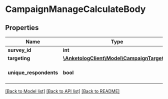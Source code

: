 # CampaignManageCalculateBody

## Properties
Name | Type | Description | Notes
------------ | ------------- | ------------- | -------------
**survey_id** | **int** | ID опроса | 
**targeting** | [**\AnketologClient\Model\CampaignTargeting**](CampaignTargeting.md) |  | 
**unique_respondents** | **bool** | Исключить повторные ответы | 

[[Back to Model list]](../README.md#documentation-for-models) [[Back to API list]](../README.md#documentation-for-api-endpoints) [[Back to README]](../README.md)


